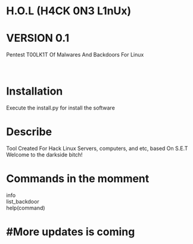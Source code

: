 # H.O.L (H4CK 0N3 L1nUx)
# VERSION 0.1
Pentest T00LK1T Of Malwares And Backdoors For Linux
</br>
</br>
</br>
# Installation
Execute the install.py for install the software
# Describe
Tool Created For Hack Linux Servers, computers, and etc, based On S.E.T
Welcome to the darkside bitch!
<h1>Commands in the momment</h1>
info
</br>
list_backdoor
</br>
help(command) <h1>#More updates is coming</h1>

